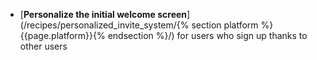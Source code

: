 * [**Personalize the initial welcome screen**](/recipes/personalized_invite_system/{% section platform %}{{page.platform}}{% endsection %}/) for users who sign up thanks to other users
